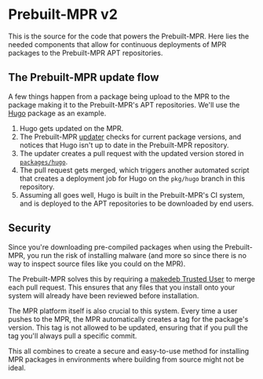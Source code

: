 # Prebuilt-MPR v2
This is the source for the code that powers the Prebuilt-MPR. Here lies the needed components that allow for continuous deployments of MPR packages to the Prebuilt-MPR APT repositories.

## The Prebuilt-MPR update flow
A few things happen from a package being upload to the MPR to the package making it to the Prebuilt-MPR's APT repositories. We'll use the [Hugo](https://mpr.makedeb.org/packages/hugo) package as an example.

1. Hugo gets updated on the MPR.
2. The Prebuilt-MPR [updater](/updater) checks for current package versions, and notices that Hugo isn't up to date in the Prebuilt-MPR repository.
3. The updater creates a pull request with the updated version stored in [`packages/hugo`](/packages/hugo).
4. The pull request gets merged, which triggers another automated script that creates a deployment job for Hugo on the `pkg/hugo` branch in this repository.
5. Assuming all goes well, Hugo is built in the Prebuilt-MPR's CI system, and is deployed to the APT repositories to be downloaded by end users.

## Security
Since you're downloading pre-compiled packages when using the Prebuilt-MPR, you run the risk of installing malware (and more so since there is no way to inspect source files like you could on the MPR).

The Prebuilt-MPR solves this by requiring a [makedeb Trusted User](https://docs.makedeb.org/support/makedeb-team/) to merge each pull request. This ensures that any files that you install onto your system will already have been reviewed before installation.

The MPR platform itself is also crucial to this system. Every time a user pushes to the MPR, the MPR automatically creates a tag for the package's version. This tag is not allowed to be updated, ensuring that if you pull the tag you'll always pull a specific commit.

This all combines to create a secure and easy-to-use method for installing MPR packages in environments where building from source might not be ideal.
